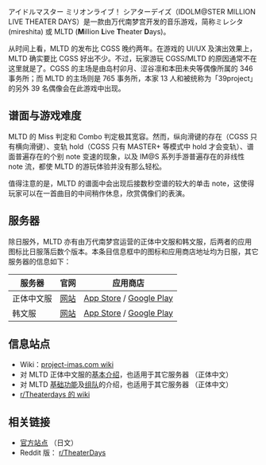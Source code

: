 アイドルマスター ミリオンライブ！ シアターデイズ（IDOLM@STER MILLION LIVE THEATER DAYS）是一款由万代南梦宫开发的音乐游戏，简称ミレシタ (mireshita) 或 MLTD (**M**illion **L**ive **T**heater **D**ays)。

从时间上看，MLTD 的发布比 CGSS 晚约两年。在游戏的 UI/UX 及演出效果上，MLTD 确实要比 CGSS 好出不少。不过，玩家游玩 CGSS/MLTD 的原因通常不在这里就是了。CGSS 的主场是由岛村卯月、涩谷凛和本田未央等偶像所属的 346 事务所；而 MLTD 的主场则是 765 事务所，本家 13 人和被统称为「39project」的另外 39 名偶像会在此游戏中出现。

## 谱面与游戏难度

MLTD 的 Miss 判定和 Combo 判定极其宽容。然而，纵向滑键的存在（CGSS 只有横向滑键）、变轨 hold（CGSS 只有 MASTER+ 等模式中 hold 才会变轨）、谱面普遍存在的个别 note 变速的现象，以及 IM@S 系列手游普遍存在的非线性 note 流，都使 MLTD 的游玩体验并没有那么轻松。

值得注意的是，MLTD 的谱面中会出现后接数秒空谱的较大的单击 note，这使得玩家可以在一首曲目的中间稍作休息，欣赏偶像们的表演。

## 服务器

除日服外，MLTD 亦有由万代南梦宫运营的正体中文服和韩文服，后两者的应用图标比日服落后数个版本。本条目信息框中的图标和应用商店地址均为日服，其它服务器的信息如下：

| 服务器     | 官网                                                      | 应用商店                                                                                                                                                                  |
| ---------- | --------------------------------------------------------- | ------------------------------------------------------------------------------------------------------------------------------------------------------------------------- |
| 正体中文服 | [网站](https://millionlive.idolmaster.jp/theaterdays-ch/) | [App Store](https://apps.apple.com/tw/app/id1474336245) / [Google Play](https://play.google.com/store/apps/details?id=com.bandainamcoent.imas_millionlive_theaterdays_ch) |
| 韩文服     | [网站](https://millionlive.idolmaster.jp/theaterdays-kr/) | [App Store](https://apps.apple.com/kr/app/id1474339602) / [Google Play](https://play.google.com/store/apps/details?id=com.bandainamcoent.imas_millionlive_theaterdays_kr) |



## 信息站点
* Wiki：[project-imas.com wiki](https://www.project-imas.com/wiki/Main_Page)
* 对 MLTD 正体中文服的[基本介绍](https://www.ptt.cc/bbs/C_Chat/M.1567443473.A.AC5.html)，也适用于其它服务器 （正体中文）
* 对 MLTD [基础功能](https://docs.google.com/document/d/1_5VBweG1RZ_7Pl5GBkA2_OxLH6MwYKZc4g_5JECtbmA/edit)及[组队](https://docs.google.com/document/d/1E6U-IdJEti5Sk2Ej4RT8sXZLFcsPB8EceIFVGqhJ0DM/edit)的介绍，也适用于其它服务器 （正体中文）
* [r/Theaterdays 的 wiki](https://www.reddit.com/r/TheaterDays/wiki/index)

## 相关链接
* [官方站点](https://millionlive.idolmaster.jp/theaterdays/) （日文）
* Reddit 版： [r/TheaterDays](https://www.reddit.com/r/TheaterDays/)
